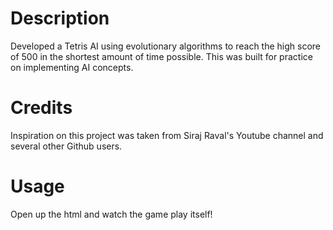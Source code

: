 # Description
Developed a Tetris AI using evolutionary algorithms to reach the high score of 500 in the shortest amount of time possible. This was built for practice on implementing AI concepts. 

# Credits
Inspiration on this project was taken from Siraj Raval's Youtube channel and several other Github users. 

# Usage 
Open up the html and watch the game play itself! 
